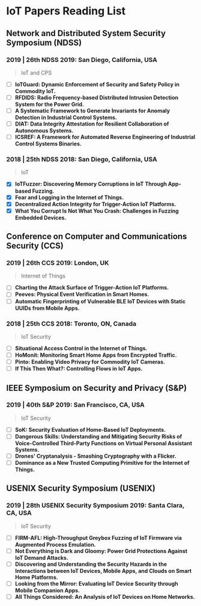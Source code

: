 # IoT Papers Reading List

## Network and Distributed System Security Symposium (NDSS)

### 2019 | 26th NDSS 2019: San Diego, California, USA
> IoT and CPS

- [ ] **IoTGuard: Dynamic Enforcement of Security and Safety Policy in Commodity IoT.**
- [ ] **RFDIDS: Radio Frequency-based Distributed Intrusion Detection System for the Power Grid.**
- [ ] **A Systematic Framework to Generate Invariants for Anomaly Detection in Industrial Control Systems.**
- [ ] **DIAT: Data Integrity Attestation for Resilient Collaboration of Autonomous Systems.**
- [ ] **ICSREF: A Framework for Automated Reverse Engineering of Industrial Control Systems Binaries.**

### 2018 | 25th NDSS 2018: San Diego, California, USA
> IoT

- [x] **IoTFuzzer: Discovering Memory Corruptions in IoT Through App-based Fuzzing.**
- [x] **Fear and Logging in the Internet of Things.**
- [x] **Decentralized Action Integrity for Trigger-Action IoT Platforms.**
- [x] **What You Corrupt Is Not What You Crash: Challenges in Fuzzing Embedded Devices.**

## Conference on Computer and Communications Security (CCS)

### 2019 | 26th CCS 2019: London, UK
> Internet of Things

- [ ] **Charting the Attack Surface of Trigger-Action IoT Platforms.**
- [ ] **Peeves: Physical Event Verification in Smart Homes.**
- [ ] **Automatic Fingerprinting of Vulnerable BLE IoT Devices with Static UUIDs from Mobile Apps.**

### 2018 | 25th CCS 2018: Toronto, ON, Canada
> IoT Security

- [ ] **Situational Access Control in the Internet of Things.**
- [ ] **HoMonit: Monitoring Smart Home Apps from Encrypted Traffic.**
- [ ] **Pinto: Enabling Video Privacy for Commodity IoT Cameras.**
- [ ] **If This Then What?: Controlling Flows in IoT Apps.**

## IEEE Symposium on Security and Privacy (S&P)

### 2019 | 40th S&P 2019: San Francisco, CA, USA
> IoT Security

- [ ] **SoK: Security Evaluation of Home-Based IoT Deployments.**
- [ ] **Dangerous Skills: Understanding and Mitigating Security Risks of Voice-Controlled Third-Party Functions on Virtual Personal Assistant Systems.**
- [ ] **Drones' Cryptanalysis - Smashing Cryptography with a Flicker.**
- [ ] **Dominance as a New Trusted Computing Primitive for the Internet of Things.**

## USENIX Security Symposium (USENIX)

### 2019 | 28th USENIX Security Symposium 2019: Santa Clara, CA, USA
> IoT Security

- [ ] **FIRM-AFL: High-Throughput Greybox Fuzzing of IoT Firmware via Augmented Process Emulation.**
- [ ] **Not Everything is Dark and Gloomy: Power Grid Protections Against IoT Demand Attacks.**
- [ ] **Discovering and Understanding the Security Hazards in the Interactions between IoT Devices, Mobile Apps, and Clouds on Smart Home Platforms.**
- [ ] **Looking from the Mirror: Evaluating IoT Device Security through Mobile Companion Apps.**
- [ ] **All Things Considered: An Analysis of IoT Devices on Home Networks.**
